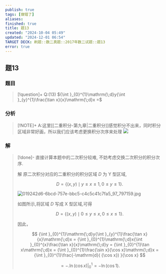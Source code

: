 ```yaml
---
publish: true
tags: [做错了]
aliases: 
finished: true
title: 题13
created: "2024-10-04 05:49"
updated: "2024-12-01 06:54"
TARGET DECK: 刷题::数二真题::2017年数二试题::题13
error: true
---
```

## 题13
### 题目
> [!question]+
> Q:(13) ${\int }_{0}^{1}\mathrm{\;d}y{\int }_{y}^{1}\frac{\tan x}{x}\mathrm{\;d}x =$
### 分析
> [!NOTE]+
> A:这里[[二重积分-第九章|二重积分]]感觉积分不出来，同时积分区域非常好画，所以我们应该考虑更换积分次序来处理
> ![](https://img.hwenyi.live/202411301412756.webp)
### 解
> [!done]-
> 直接计算本题中的二次积分较难, 不妨考虑交换二次积分的积分次序.
> 
> 解 原二次积分对应的二重积分的积分区域 $D$ 为 $\mathrm{Y}$ 型区域,
> 
> $$
> D = \{ ( {x, y}) \mid y \leq x \leq 1,0 \leq y \leq 1\} .
> $$
> 
> ![019242d6-6bcd-757e-bbc5-c4c5c41c7fa5_97_797159.jpg](https://img.hwenyi.live/202409302017957.webp)
> 
> 如图所示,将区域 $D$ 写成 $\mathrm{X}$ 型区域,可得
> 
> $$
> D = \{ ( {x, y}) \mid 0 \leq y \leq x,0 \leq x \leq 1\} .
> $$
> 
> 因此，
> 
> $$
> {\int }_{0}^{1}\mathrm{\;d}y{\int }_{y}^{1}\frac{\tan x}{x}\mathrm{\;d}x = {\int }_{0}^{1}\mathrm{\;d}x{\int }_{0}^{x}\frac{\tan x}{x}\mathrm{\;d}y = {\int }_{0}^{1}\tan x\mathrm{\;d}x = {\int }_{0}^{1}\frac{\sin x}{\cos x}\mathrm{\;d}x = {\int }_{0}^{1}\frac{-\mathrm{d}( {\cos x}) }{\cos x}
> $$
> 
> $$
> = - {. \ln ( \cos x) | }_{0}^{1} = - \ln ( {\cos 1}) .
> $$